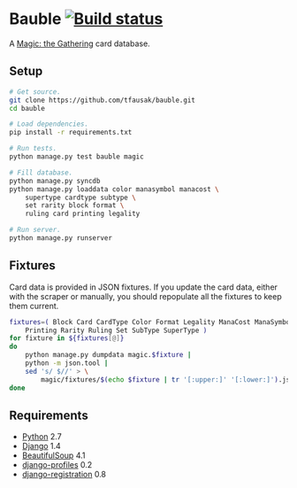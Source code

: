 # Bauble [![Build status][]][Travis CI]

A [Magic: the Gathering][] card database.

## Setup

```sh
# Get source.
git clone https://github.com/tfausak/bauble.git
cd bauble

# Load dependencies.
pip install -r requirements.txt

# Run tests.
python manage.py test bauble magic

# Fill database.
python manage.py syncdb
python manage.py loaddata color manasymbol manacost \
    supertype cardtype subtype \
    set rarity block format \
    ruling card printing legality

# Run server.
python manage.py runserver
```

## Fixtures

Card data is provided in JSON fixtures. If you update the card data,
either with the scraper or manually, you should repopulate all the
fixtures to keep them current.

```sh
fixtures=( Block Card CardType Color Format Legality ManaCost ManaSymbol
    Printing Rarity Ruling Set SubType SuperType )
for fixture in ${fixtures[@]}
do
    python manage.py dumpdata magic.$fixture |
    python -m json.tool |
    sed 's/ $//' > \
        magic/fixtures/$(echo $fixture | tr '[:upper:]' '[:lower:]').json
done
```

## Requirements

-   [Python][] 2.7
-   [Django][] 1.4
-   [BeautifulSoup][] 4.1
-   [django-profiles][] 0.2
-   [django-registration][] 0.8

[build status]: <https://secure.travis-ci.org/tfausak/bauble.png> "Travis CI build status"
[travis ci]: <http://travis-ci.org/tfausak/bauble> "Travis CI"
[magic: the gathering]: <http://wizards.com/magic> "Magic: the Gathering"
[python]: <http://python.org/> "Python"
[django]: <https://www.djangoproject.com/> "Django"
[beautifulsoup]: <http://www.crummy.com/software/BeautifulSoup> "Beautiful Soup"
[django-profiles]: <https://bitbucket.org/ubernostrum/django-profiles> "django-profiles"
[django-registration]: <https://bitbucket.org/ubernostrum/django-registration> "django-registration"
